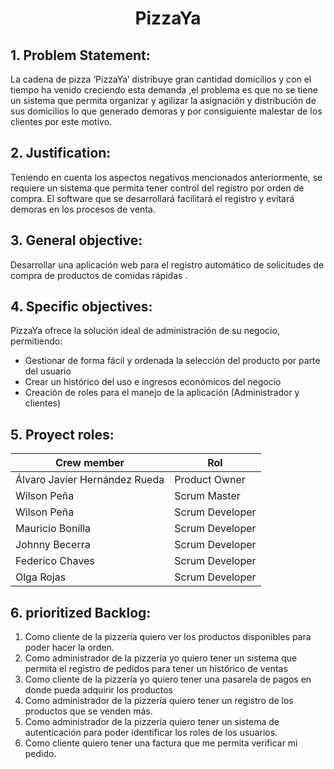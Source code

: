 <h1 align="center">PizzaYa</h1>

## 1. Problem Statement:
La cadena de pizza ‘PizzaYa’ distribuye gran cantidad domicilios y con el tiempo ha venido creciendo esta demanda ,el problema es que no se tiene un sistema que permita organizar y agilizar la asignación y distribución de sus domicilios lo que generado demoras y por consiguiente malestar de los clientes por este motivo.

## 2.	Justification:
Teniendo en cuenta los aspectos negativos mencionados anteriormente, se requiere un sistema que permita tener control del registro por orden de compra.
El software que se desarrollará facilitará el registro y evitará demoras en los procesos de venta.

## 3.	General objective:
Desarrollar una aplicación web para el registro automático de solicitudes de compra de productos de comidas rápidas .

## 4.	Specific objectives:

PizzaYa ofrece la solución ideal de administración de su negocio, permitiendo:

- Gestionar de forma fácil y ordenada la selección del producto por parte del usuario
- Crear un histórico del uso e ingresos económicos del negocio
- Creación de roles para el manejo de la aplicación (Administrador y clientes)


## 5.	Proyect roles:
Crew member    | Rol
-------|---------------
Álvaro Javier Hernández Rueda | Product Owner
Wilson Peña | Scrum Master
Wilson Peña | Scrum Developer
Mauricio Bonilla | Scrum Developer
Johnny Becerra | Scrum Developer
Federico Chaves | Scrum Developer
Olga Rojas | Scrum Developer

## 6.	prioritized Backlog:
1.	Como cliente de la pizzería quiero ver los productos disponibles para poder hacer la orden.
2.	Como administrador de la pizzería yo quiero tener un sistema que permita el registro de pedidos para tener un histórico de ventas
3.	Como cliente de la pizzería yo quiero tener una pasarela de pagos en donde pueda adquirir los productos
4.	Como administrador de la pizzería quiero tener un registro de los productos que se venden más.
5.	Como administrador de la pizzería quiero tener un sistema de autenticación para poder identificar los roles de los usuarios.
6.	Como cliente quiero tener una factura que me permita verificar mi pedido.
